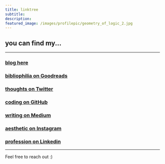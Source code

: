 ```yaml
---
title: linktree
subtitle: 
description: 
featured_image: /images/profilepic/geometry_of_logic_2.jpg
---
```


## you can find my...

---

### [blog here](https://mundyreimer.github.io/)
### [bibliophilia on Goodreads](https://www.goodreads.com/user/show/82897656-mundy-reimer)
### [thoughts on Twitter](https://twitter.com/MondayRhymer)
### [coding on GitHub](https://github.com/mundyreimer)
### [writing on Medium](https://medium.com/@mundyreimer)
### [aesthetic on Instagram](https://www.instagram.com/l.grammars)
### [profession on Linkedin](https://www.linkedin.com/in/mundyreimer)

---

Feel free to reach out :)